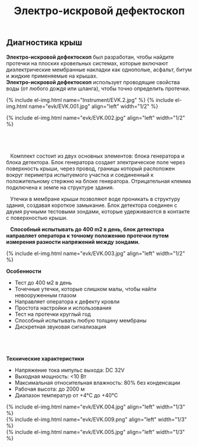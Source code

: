 ﻿---
title: Электро-искровой дефектоскоп
cat: 7
main: false
submenu: false
layout: buffer
permalink: /Детектор протечек Buckleys Wet Roof Pro’
---


## Диагностика крыш
**Электро-искровой дефектоскоп** был разработан, чтобы найдите протечки на плоских кровельных системах, которые включают диэлектрические мембранные накладки как однополые, асфальт, битум и жидкие применяемые на крышах.  
**Электро-искровой дефектоскоп** использует проводящие свойства воды (от любого дождя или шланга), чтобы точно определить протечки.  

{% include el-img.html name="Instrument/EVK.2.jpg" %}
{% include el-img.html name="evk/EVK.001.jpg" align="left" width="1/2" %}

{% include el-img.html name="evk/EVK.002.jpg" align="left" width="1/2" %}
###### &nbsp;  
` ` Комплект состоит из двух основных элементов: блока генератора и блока детектора. Блок генератора создает электрическое поле через поверхность крыши, через провод, границы который расположен вокруг периметра испытуемого участка и соединенный к положительному стержню на блоке генератора. Отрицательная клемма подключена к земле на структуре здания.  

` ` Утечки в мембране крыши позволяют воде проникать в структуру здания, создавая короткое замыкание. Блок детектора соединен с двумя ручными тестовыми зондами, которые удерживаются в контакте с поверхностью крыши.  

` ` **Способный испытывать до 400 m2 в день, блок детектора направляет оператора к точному положению протечки путем измерения разности напряжений между зондами.**

{% include el-img.html name="evk/EVK.003.jpg" align="left" width="1/2" %}

**Особенности**
* Тест до 400 м2 в день  
* Точечные утечки, которые слишком малы, чтобы найти невооруженным глазом  
* Направляет оператора к дефекту кровли  
* Простота настройки и использования  
* Тест на протечки круглый год  
* Способный испытывать любую толщину мембраны  
* Дискретная звуковая сигнализация  

###### &nbsp;  
**Технические характеристики**  
* Напряжение тока импульс выхода: DC 32V  
* Выходная мощность: <10 Вт  
* Максимальная относительная влажность: 80% без конденсации  
* Рабочая высота: до 2000 м  
* Диапазон температур от +4°C до +40°C  


{% include el-img.html name="evk/EVK.004.jpg" align="left" width="1/3" %}  
{% include el-img.html name="evk/EVK.009.png" align="left" width="1/3" %}  
{% include el-img.html name="evk/EVK.005.jpg" align="left" width="1/3" %}
###### &nbsp;  
